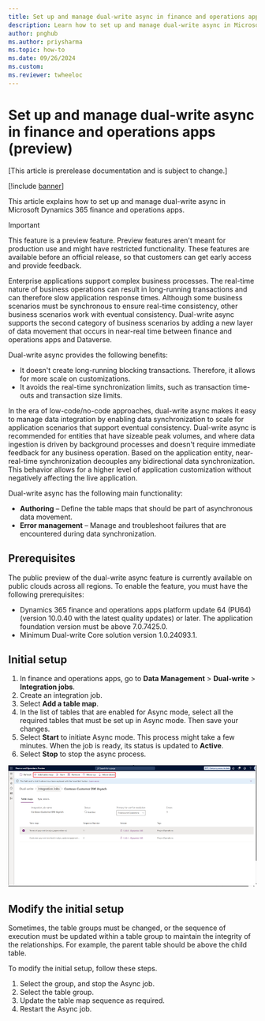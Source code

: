 ```yaml
---
title: Set up and manage dual-write async in finance and operations apps (preview)
description: Learn how to set up and manage dual-write async in Microsoft Dynamics 365 finance and operations apps.
author: pnghub
ms.author: priysharma
ms.topic: how-to
ms.date: 09/26/2024
ms.custom:
ms.reviewer: twheeloc
---
```


# Set up and manage dual-write async in finance and operations apps (preview)

[This article is prerelease documentation and is subject to change.]

[!include [banner](../../includes/banner.md)]

This article explains how to set up and manage dual-write async in Microsoft Dynamics 365 finance and operations apps.

> [!IMPORTANT]
> This feature is a preview feature. Preview features aren't meant for production use and might have restricted functionality. These features are available before an official release, so that customers can get early access and provide feedback.

Enterprise applications support complex business processes. The real-time nature of business operations can result in long-running transactions and can therefore slow application response times. Although some business scenarios must be synchronous to ensure real-time consistency, other business scenarios work with eventual consistency. Dual-write async supports the second category of business scenarios by adding a new layer of data movement that occurs in near-real time between finance and operations apps and Dataverse.

Dual-write async provides the following benefits:

- It doesn't create long-running blocking transactions. Therefore, it allows for more scale on customizations.
- It avoids the real-time synchronization limits, such  as transaction time-outs and transaction size limits.

In the era of low-code/no-code approaches, dual-write async makes it easy to manage data integration by enabling data synchronization to scale for application scenarios that support eventual consistency. Dual-write async is recommended for entities that have sizeable peak volumes, and where data ingestion is driven by background processes and doesn't require immediate feedback for any business operation. Based on the application entity, near-real-time synchronization decouples any bidirectional data synchronization. This behavior allows for a higher level of application customization without negatively affecting the live application.

Dual-write async has the following main functionality:

- **Authoring** – Define the table maps that should be part of asynchronous data movement.
- **Error management** – Manage and troubleshoot failures that are encountered during data synchronization.

## Prerequisites

The public preview of the dual-write async feature is currently available on public clouds across all regions. To enable the feature, you must have the following prerequisites:

- Dynamics 365 finance and operations apps platform update 64 (PU64) (version 10.0.40 with the latest quality updates) or later. The application foundation version must be above 7.0.7425.0.
- Minimum Dual-write Core solution version 1.0.24093.1.

## Initial setup

1. In finance and operations apps, go to **Data Management** \> **Dual-write** \> **Integration jobs**.
1. Create an integration job.
1. Select **Add a table map**.
1. In the list of tables that are enabled for Async mode, select all the required tables that must be set up in Async mode. Then save your changes.
1. Select **Start** to initiate Async mode. This process might take a few minutes. When the job is ready, its status is updated to **Active**.
1. Select **Stop** to stop the async process.

![Integration jobs](./media/image.png)

## Modify the initial setup

Sometimes, the table groups must be changed, or the sequence of execution must be updated within a table group to maintain the integrity of the relationships. For example, the parent table should be above the child table.

To modify the initial setup, follow these steps.

1. Select the group, and stop the Async job.
1. Select the table group.
1. Update the table map sequence as required.
1. Restart the Async job.
